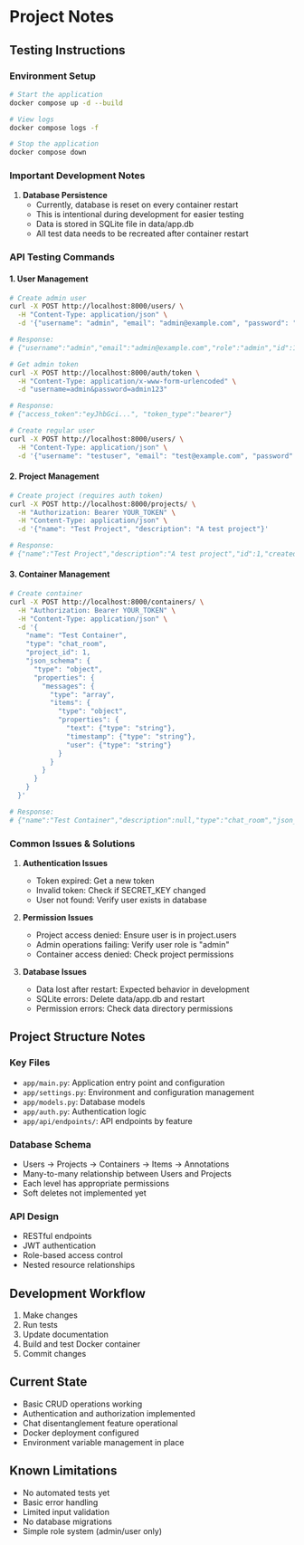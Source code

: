 # Project Notes

## Testing Instructions

### Environment Setup
```bash
# Start the application
docker compose up -d --build

# View logs
docker compose logs -f

# Stop the application
docker compose down
```

### Important Development Notes
1. **Database Persistence**
   - Currently, database is reset on every container restart
   - This is intentional during development for easier testing
   - Data is stored in SQLite file in data/app.db
   - All test data needs to be recreated after container restart

### API Testing Commands

#### 1. User Management
```bash
# Create admin user
curl -X POST http://localhost:8000/users/ \
  -H "Content-Type: application/json" \
  -d '{"username": "admin", "email": "admin@example.com", "password": "admin123", "role": "admin"}'

# Response:
# {"username":"admin","email":"admin@example.com","role":"admin","id":1,"is_active":true,"created_at":"2025-03-16T18:57:05"}

# Get admin token
curl -X POST http://localhost:8000/auth/token \
  -H "Content-Type: application/x-www-form-urlencoded" \
  -d "username=admin&password=admin123"

# Response:
# {"access_token":"eyJhbGci...", "token_type":"bearer"}

# Create regular user
curl -X POST http://localhost:8000/users/ \
  -H "Content-Type: application/json" \
  -d '{"username": "testuser", "email": "test@example.com", "password": "testpass123", "role": "annotator"}'
```

#### 2. Project Management
```bash
# Create project (requires auth token)
curl -X POST http://localhost:8000/projects/ \
  -H "Authorization: Bearer YOUR_TOKEN" \
  -H "Content-Type: application/json" \
  -d '{"name": "Test Project", "description": "A test project"}'

# Response:
# {"name":"Test Project","description":"A test project","id":1,"created_at":"2025-03-16T18:57:18"}
```

#### 3. Container Management
```bash
# Create container
curl -X POST http://localhost:8000/containers/ \
  -H "Authorization: Bearer YOUR_TOKEN" \
  -H "Content-Type: application/json" \
  -d '{
    "name": "Test Container",
    "type": "chat_room",
    "project_id": 1,
    "json_schema": {
      "type": "object",
      "properties": {
        "messages": {
          "type": "array",
          "items": {
            "type": "object",
            "properties": {
              "text": {"type": "string"},
              "timestamp": {"type": "string"},
              "user": {"type": "string"}
            }
          }
        }
      }
    }
  }'

# Response:
# {"name":"Test Container","description":null,"type":"chat_room","json_schema":{...},"id":1,"project_id":1,"created_at":"2025-03-16T18:57:19","updated_at":"2025-03-16T18:57:19"}
```

### Common Issues & Solutions

1. **Authentication Issues**
   - Token expired: Get a new token
   - Invalid token: Check if SECRET_KEY changed
   - User not found: Verify user exists in database

2. **Permission Issues**
   - Project access denied: Ensure user is in project.users
   - Admin operations failing: Verify user role is "admin"
   - Container access denied: Check project permissions

3. **Database Issues**
   - Data lost after restart: Expected behavior in development
   - SQLite errors: Delete data/app.db and restart
   - Permission errors: Check data directory permissions

## Project Structure Notes

### Key Files
- `app/main.py`: Application entry point and configuration
- `app/settings.py`: Environment and configuration management
- `app/models.py`: Database models
- `app/auth.py`: Authentication logic
- `app/api/endpoints/`: API endpoints by feature

### Database Schema
- Users → Projects → Containers → Items → Annotations
- Many-to-many relationship between Users and Projects
- Each level has appropriate permissions
- Soft deletes not implemented yet

### API Design
- RESTful endpoints
- JWT authentication
- Role-based access control
- Nested resource relationships

## Development Workflow

1. Make changes
2. Run tests
3. Update documentation
4. Build and test Docker container
5. Commit changes

## Current State
- Basic CRUD operations working
- Authentication and authorization implemented
- Chat disentanglement feature operational
- Docker deployment configured
- Environment variable management in place

## Known Limitations
- No automated tests yet
- Basic error handling
- Limited input validation
- No database migrations
- Simple role system (admin/user only) 